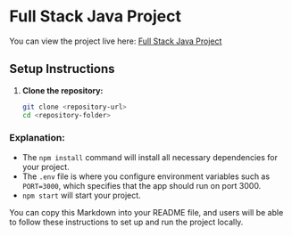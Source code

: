 # Full Stack Java Project

You can view the project live here: [Full Stack Java Project](https://full-stack-java-capgemini-data-1.onrender.com/)

## Setup Instructions

1. **Clone the repository:**

   ```bash
   git clone <repository-url>
   cd <repository-folder>

### Explanation:
- The `npm install` command will install all necessary dependencies for your project.
- The `.env` file is where you configure environment variables such as `PORT=3000`, which specifies that the app should run on port 3000.
- `npm start` will start your project.

You can copy this Markdown into your README file, and users will be able to follow these instructions to set up and run the project locally.
